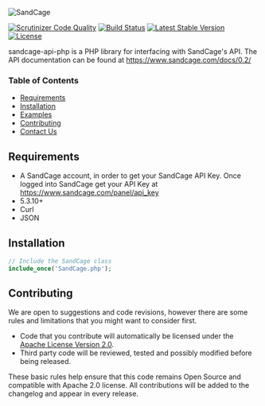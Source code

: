 ![SandCage](https://d18m5nnl28b2pp.cloudfront.net/p/a/img/header.png)

[![Scrutinizer Code Quality](https://scrutinizer-ci.com/g/sandcage/sandcage-api-php/badges/quality-score.png?b=master)](https://scrutinizer-ci.com/g/sandcage/sandcage-api-php/?branch=master)
[![Build Status](https://travis-ci.org/sandcage/sandcage-api-php.svg?branch=master)](https://travis-ci.org/sandcage/sandcage-api-php)
[![Latest Stable Version](https://poser.pugx.org/sandcage/sandcage-api-php/v/stable)](https://packagist.org/packages/sandcage/sandcage-api-php)
[![License](https://poser.pugx.org/sandcage/sandcage-api-php/license)](https://packagist.org/packages/sandcage/sandcage-api-php)

sandcage-api-php is a PHP library for interfacing with SandCage's API. The API documentation can be found at https://www.sandcage.com/docs/0.2/


### Table of Contents
* [Requirements](https://github.com/sandcage/sandcage-api-php/blob/master/README.md#requirements)
* [Installation](https://github.com/sandcage/sandcage-api-php/blob/master/README.md#installation)
* [Examples](https://github.com/sandcage/sandcage-api-php/tree/master/examples)
* [Contributing](https://github.com/sandcage/sandcage-api-php/blob/master/README.md#contribute)
* [Contact Us](https://www.sandcage.com/contact)


<a name="requirements" /></a>
## Requirements

* A SandCage account, in order to get your SandCage API Key. Once logged into SandCage get your API Key at https://www.sandcage.com/panel/api_key
* 5.3.10+
* Curl
* JSON


<a name="installation" /></a>
## Installation

```php
// Include the SandCage class
include_once('SandCage.php');
```


<a name="contribute" /></a>
## Contributing

We are open to suggestions and code revisions, however there are some rules and limitations that you might want to consider first.

* Code that you contribute will automatically be licensed under the [Apache License Version 2.0](https://github.com/sandcage/sandcage-api-php/blob/master/LICENSE).
* Third party code will be reviewed, tested and possibly modified before being released.

These basic rules help ensure that this code remains Open Source and compatible with Apache 2.0 license. All contributions will be added to the changelog and appear in every release.